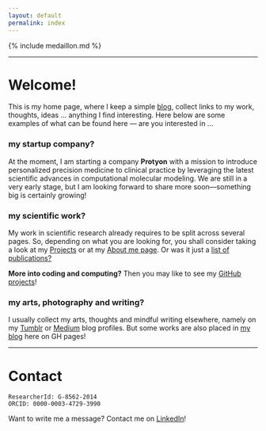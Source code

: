 ```yaml
---
layout: default
permalink: index
---
```


{% include medaillon.md %}

<HR>

# Welcome!
This is my home page,
where I keep a simple [blog](blog), 
collect links to my work, thoughts, ideas ... 
anything I find interesting. 
Here below are some examples of what can be found here —
are you interested in ...

### my startup company?
At the moment, I am starting a company **Protyon**
with a mission to introduce personalized precision medicine to clinical practice 
by leveraging the latest scientific advances 
in computational molecular modeling. 
We are still in a very early stage,
but I am looking forward to share more soon—something big is certainly growing!

### my scientific work?
My work in scientific research 
already requires to be split across several pages.
So, depending on what you are looking for, 
you shall consider taking a look
at my [Projects](projects)
or at 
my [About me page](aboutme). 
Or was it just a [list of publications?](publications)

**More into coding and computing?**
Then you may like to see 
my [GitHub projects](https://github.com/jmelcr)!


### my arts, photography and writing?
I usually collect 
my arts, thoughts and mindful writing 
elsewhere, namely on 
my 
[Tumblr](https://jmelcr.tumblr.com/)
or
[Medium](https://medium.com/@jmelcr) 
blog profiles. 
But some works are also placed
in [my blog](blog) here on GH pages!



<HR>


# Contact
	
```
ResearcherId: G-8562-2014
ORCID: 0000-0003-4729-3990
```

Want to write me a message?
Contact me on 
[LinkedIn](https://linkedin.com/in/jmelcr)!



